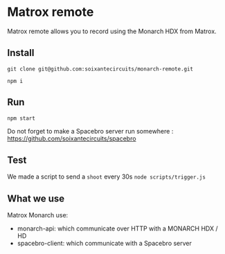 # Matrox remote

Matrox remote allows you to record using the Monarch HDX from Matrox.

## Install

`git clone git@github.com:soixantecircuits/monarch-remote.git`

`npm i`

## Run

`npm start`

Do not forget to make a Spacebro server run somewhere : https://github.com/soixantecircuits/spacebro

## Test

We made a script to send a `shoot` every 30s
`node scripts/trigger.js`

## What we use 

Matrox Monarch use:

- monarch-api: which communicate over HTTP with a MONARCH HDX / HD
- spacebro-client: which communicate with a Spacebro server
